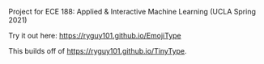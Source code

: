 Project for ECE 188: Applied & Interactive Machine Learning (UCLA Spring 2021)

Try it out here: https://ryguy101.github.io/EmojiType

This builds off of https://ryguy101.github.io/TinyType.
